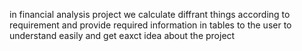 in financial analysis project we calculate diffrant things according to requirement and provide required information in tables to the user to understand easily and get eaxct idea about the project
